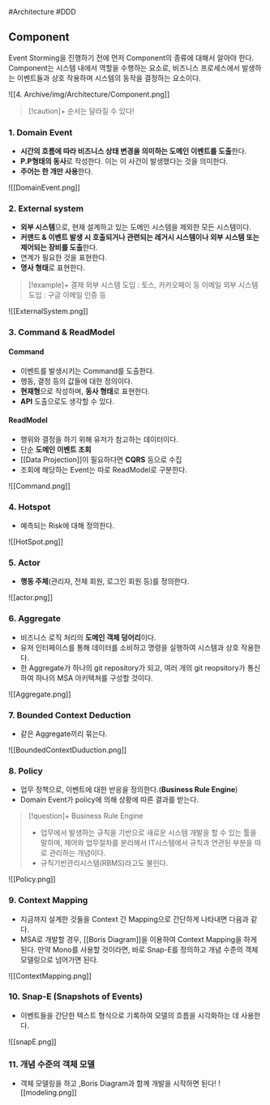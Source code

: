 #Architecture #DDD


## Component
Event Storming을 진행하기 전에 먼저 Component의 종류에 대해서 알아야 한다. Component는 시스템 내에서 역할을 수행하는 요소로, 비즈니스 프로세스에서 발생하는 이벤트들과 상호 작용하며 시스템의 동작을 결정하는 요소이다.

![[4. Archive/img/Architecture/Component.png]]

> [!caution]+ 
> 순서는 달라질 수 있다!
### 1. Domain Event
+ **시간의 흐름에 따라 비즈니스 상태 변경을 의미하는 도메인 이벤트를 도출**한다.
+ **P.P형태의 동사**로 작성한다. 이는 이 사건이 발생했다는 것을 의미한다.
+ **주어는 한 개만 사용**한다.

![[DomainEvent.png]]

### 2. External system
+ **외부 시스템**으로, 현재 설계하고 있는 도메인 시스템을 제외한 모든 시스템이다.
+ **커맨드 & 이벤트 발생 시 호출되거나 관련되는 레거시 시스템이나 외부 시스템 또는 제어되는 장비를 도출**한다. 
+ 연계가 필요한 것을 표현한다.
+ **명사 형태**로 표현한다.

> [!example]+ 
> 결제 외부 시스템 도입 : 토스, 카카오페이 등
> 이메일 외부 시스템 도입 : 구글 이메일 인증 등

![[ExternalSystem.png]]
### 3. Command & ReadModel
#### Command
+ 이벤트를 발생시키는 Command를 도출한다.
+ 행동, 결정 등의 값들에 대한 정의이다.
+ **현재형**으로 작성하며, **동사 형태**로 표현한다.
+ **API** 도출으로도 생각할 수 있다.

#### ReadModel
+ 행위와 결정을 하기 위해 유저가 참고하는 데이터이다.
+ 단순 **도메인 이벤트 조회**
+ [[Data Projection]]이 필요하다면 **CQRS** 등으로 수집
+ 조회에 해당하는 Event는 따로 ReadModel로 구분한다.

![[Command.png]]

### 4. Hotspot
+ 예측되는 Risk에 대해 정의한다.

![[HotSpot.png]]

### 5. Actor
+ **행동 주체**(관리자, 전체 회원, 로그인 회원 등)를 정의한다.

![[actor.png]]

### 6. Aggregate
 + 비즈니스 로직 처리의 **도메인 객체 덩어리**이다.
 + 유저 인터페이스를 통해 데이터를 소비하고 명령을 실행하여 시스템과 상호 작용한다.
 + 한 Aggregate가 하나의 git repository가 되고, 여러 개의 git reopsitory가 통신하여 하나의 MSA 아키텍쳐를 구성할 것이다.

![[Aggregate.png]]

### 7. Bounded Context Deduction
+ 같은 Aggregate끼리 묶는다.

![[BoundedContextDuduction.png]]
### 8. Policy
+ 업무 정책으로, 이벤트에 대한 반응을 정의한다.(**Business Rule Engine**)
+ Domain Event가 policy에 의해 상황에 따른 결과를 받는다.

> [!question]+ Business Rule Engine
> + 업무에서 발생하는 규칙을 기반으로 새로운 시스템 개발을 할 수 있는 툴을 말하며, 제어와 업무절차를 분리해서 IT시스템에서 규칙과 연관된 부분을 따로 관리하는 개념이다.
> + 규칙기반관리시스템(RBMS)라고도 불린다.

![[Policy.png]]

### 9. Context Mapping
+ 지금까지 설계한 것들을 Context 간 Mapping으로 간단하게 나타내면 다음과 같다.
+ MSA로 개발할 경우, [[Boris Diagram]]을 이용하여 Context Mapping을 하게 된다. 만약 Mono를 사용할 것이라면, 바로 Snap-E를 정의하고 개념 수준의 객체 모델링으로 넘어가면 된다.

![[ContextMapping.png]]

### 10. Snap-E (Snapshots of Events)
+ 이벤트들을 간단한 텍스트 형식으로 기록하여 모델의 흐름을 시각화하는 데 사용한다.

![[snapE.png]]

### 11. 개념 수준의 객체 모델
+ 객체 모델링을 하고 ,Boris Diagram과 함께 개발을 시작하면 된다!
![[modeling.png]]